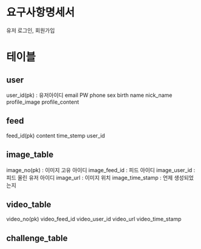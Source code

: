 # 요구사항명세서
유저 로그인, 회원가입


# 테이블
## user
user_id(pk) : 유저아이디
email
PW
phone
sex
birth
name
nick_name
profile_image
profile_content
## feed
feed_id(pk)
content
time_stemp
user_id

## image_table
image_no(pk) : 이미지 고유 아이디
image_feed_id : 피드 아이디
image_user_id : 피드 올린 유저 아이디
image_url : 이미지 위치
image_time_stamp : 언제 생성되었는지

## video_table
video_no(pk)
video_feed_id
video_user_id
video_url
video_time_stamp

## challenge_table



 
